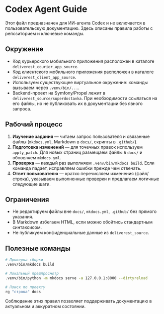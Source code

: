 # Codex Agent Guide

Этот файл предназначен для ИИ-агента Codex и не включается в пользовательскую документацию. Здесь описаны правила работы с репозиторием и ключевые команды.

## Окружение

- Код курьерского мобильного приложения расположен в каталоге `deliverest_courier_app_source`.
- Код клиентского мобильного приложения расположен в каталоге `deliverest_client_app_source`.
- Используем существующее виртуальное окружение: команды вызываем через `.venv/bin/...`.
- Backend-проект на Symfony/Propel лежит в `deliverest_source/superdostavka`. При необходимости ссылаться на его файлы, но не публиковать их в документации без явного запроса.

## Рабочий процесс

1. **Изучение задания** — читаем запрос пользователя и связанные файлы (`mkdocs.yml`, Markdown в `docs/`, скрипты в `.github/`).
2. **Подготовка изменений** — для точечных правок используем `apply_patch`. Для новых страниц размещаем файлы в `docs/` и обновляем `mkdocs.yml`.
3. **Проверка** — каждый раз выполняем `.venv/bin/mkdocs build`. Если команда падает, исправляем ошибки прежде чем отвечать.
4. **Ответ пользователю** — кратко перечисляем изменения (файл/строка), указываем выполненные проверки и предлагаем логичные следующие шаги.

## Ограничения

- Не редактируем файлы вне `docs/`, `mkdocs.yml`, `.github/` без прямого указания.
- В Markdown избегаем HTML, если можно обойтись стандартным синтаксисом.
- Не публикуем конфиденциальные данные из `deliverest_source`.

## Полезные команды

```bash
# Проверка сборки
.venv/bin/mkdocs build

# Локальный предпросмотр
.venv/bin/python -m mkdocs serve -a 127.0.0.1:8000 --dirtyreload

# Поиск по проекту
rg "строка" docs
```

Соблюдение этих правил позволяет поддерживать документацию в актуальном и аккуратном состоянии.
